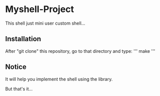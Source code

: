 # Myshell-Project

This shell just mini user custom shell...

Installation
-----
After "git clone" this repository, go to that directory and type:
'''
make
'''

Notice
-------
It will help you implement the shell using the library.

But that's it...
